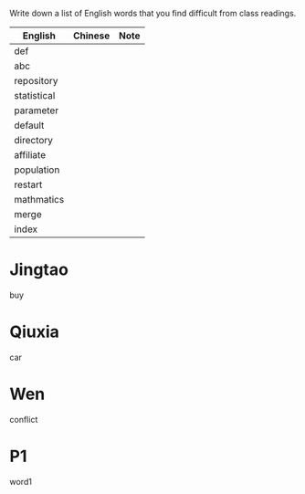 
Write down a list of English words that you find difficult from class readings. 

English|Chinese|Note
---|---|---
def||
abc||
repository||
statistical||
parameter||
default||
directory||
affiliate||
population||
restart||
mathmatics||
merge||
index||


# Jingtao
buy

# Qiuxia
car

# Wen
conflict

# P1
word1
